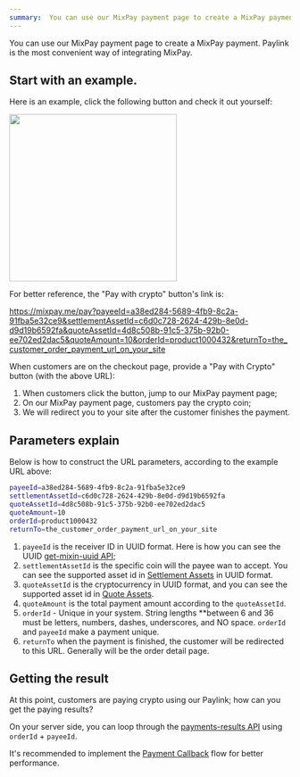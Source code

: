 ```yaml
---
summary:  You can use our MixPay payment page to create a MixPay payment. Paylink is the most convenient way of integrating MixPay.
---
```


You can use our MixPay payment page to create a MixPay payment. Paylink is the most convenient way of integrating MixPay.

## Start with an example.

Here is an example, click the following button and check it out yourself:


<a href="https://mixpay.me/pay?payeeId=a38ed284-5689-4fb9-8c2a-91fba5e32ce9&settlementAssetId=c6d0c728-2624-429b-8e0d-d9d19b6592fa&quoteAssetId=4d8c508b-91c5-375b-92b0-ee702ed2dac5&quoteAmount=10&orderId=product1000432&returnTo=the_customer_order_payment_url_on_your_site">
<img src="https://developers.mixpay.me/images/pay-with-crypto-btn.png" width="300px"}>
</a>


For better reference, the "Pay with crypto" button's link is:

https://mixpay.me/pay?payeeId=a38ed284-5689-4fb9-8c2a-91fba5e32ce9&settlementAssetId=c6d0c728-2624-429b-8e0d-d9d19b6592fa&quoteAssetId=4d8c508b-91c5-375b-92b0-ee702ed2dac5&quoteAmount=10&orderId=product1000432&returnTo=the_customer_order_payment_url_on_your_site


When customers are on the checkout page, provide a "Pay with Crypto" button (with the above URL): 


1. When customers click the button, jump to our MixPay payment page;
2. On our MixPay payment page, customers pay the crypto coin;
3. We will redirect you to your site after the customer finishes the payment.


## Parameters explain

Below is how to construct the URL parameters, according to the example URL above: 

```bash
payeeId=a38ed284-5689-4fb9-8c2a-91fba5e32ce9
settlementAssetId=c6d0c728-2624-429b-8e0d-d9d19b6592fa
quoteAssetId=4d8c508b-91c5-375b-92b0-ee702ed2dac5
quoteAmount=10
orderId=product1000432
returnTo=the_customer_order_payment_url_on_your_site
```


1. `payeeId` is the receiver ID in UUID format. Here is how you can see the UUID  [get-mixin-uuid API](https://developers.mixpay.me/docs/api/users/get-mixin-uuid);
2. `settlementAssetId` is the specific coin will the payee wan to accept. You can see the supported asset id in [Settlement Assets](https://developers.mixpay.me/docs/api/assets/settlement-assets) in UUID format.
3. `quoteAssetId` is the cryptocurrency in UUID format, and you can see the supported asset id in [Quote Assets](https://developers.mixpay.me/docs/api/assets/quote-assets).
4. `quoteAmount` is the total payment amount according to the `quoteAssetId`.
5. `orderId`   -   Unique in your system. String lengths **between 6 and 36 must be letters, numbers, dashes, underscores, and NO space. `orderId` and `payeeId` make a payment unique. 
6. `returnTo` when the payment is finished, the customer will be redirected to this URL. Generally will be the order detail page.



## Getting the result

At this point, customers are paying crypto using our Paylink; how can you get the paying results?

On your server side, you can loop through the [payments-results API](https://developers.mixpay.me/api/payments/payments-results) using `orderId` + `payeeId`.

It's recommended to implement the [Payment Callback](https://developers.mixpay.me/api/payments/payment-callback) flow for better performance.

